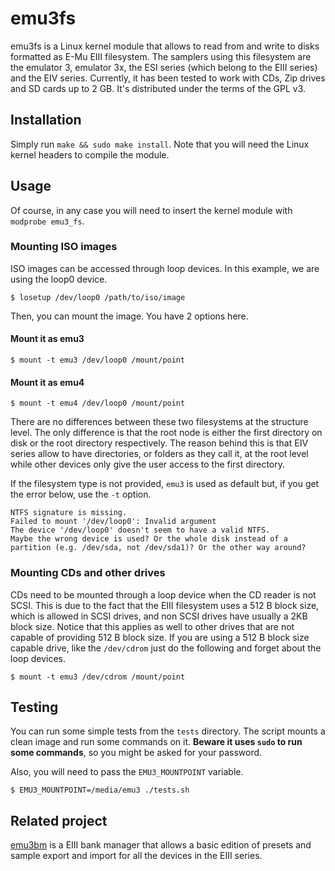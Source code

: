 # emu3fs

emu3fs is a Linux kernel module that allows to read from and write to disks formatted as E-Mu EIII filesystem. The samplers using this filesystem are the emulator 3, emulator 3x, the ESI series (which belong to the EIII series) and the EIV series.
Currently, it has been tested to work with CDs, Zip drives and SD cards up to 2 GB.
It's distributed under the terms of the GPL v3.

## Installation

Simply run `make && sudo make install`.
Note that you will need the Linux kernel headers to compile the module.

## Usage

Of course, in any case you will need to insert the kernel module with `modprobe emu3_fs`.

### Mounting ISO images

ISO images can be accessed through loop devices. In this example, we are using the loop0 device.

```
$ losetup /dev/loop0 /path/to/iso/image
```

Then, you can mount the image. You have 2 options here.

#### Mount it as emu3

```
$ mount -t emu3 /dev/loop0 /mount/point
```

#### Mount it as emu4

```
$ mount -t emu4 /dev/loop0 /mount/point
```

There are no differences between these two filesystems at the structure level. The only difference is that the root node is either the first directory on disk or the root directory respectively. The reason behind this is that EIV series allow to have directories, or folders as they call it, at the root level while other devices only give the user access to the first directory.

If the filesystem type is not provided, `emu3` is used as default but, if you get the error below, use the `-t` option.

```
NTFS signature is missing.
Failed to mount '/dev/loop0': Invalid argument
The device '/dev/loop0' doesn't seem to have a valid NTFS.
Maybe the wrong device is used? Or the whole disk instead of a
partition (e.g. /dev/sda, not /dev/sda1)? Or the other way around?
```

### Mounting CDs and other drives

CDs need to be mounted through a loop device when the CD reader is not SCSI. This is due to the fact that the EIII filesystem uses a 512 B block size, which is allowed in SCSI drives, and non SCSI drives have usually a 2KB block size. Notice that this applies as well to other drives that are not capable of providing 512 B block size.
If you are using a 512 B block size capable drive, like the `/dev/cdrom` just do the following and forget about the loop devices.

```
$ mount -t emu3 /dev/cdrom /mount/point
```

## Testing

You can run some simple tests from the `tests` directory. The script mounts a clean image and run some commands on it. **Beware it uses `sudo` to run some commands**, so you might be asked for your password.

Also, you will need to pass the `EMU3_MOUNTPOINT` variable.

```
$ EMU3_MOUNTPOINT=/media/emu3 ./tests.sh
```

## Related project

[emu3bm](https://github.com/dagargo/emu3bm) is a EIII bank manager that allows a basic edition of presets and sample export and import for all the devices in the EIII series.
